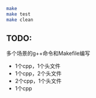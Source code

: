 ```bash
make
make test
make clean
```

## TODO: 

多个场景的g++命令和Makefile编写

- 1个cpp，1个头文件
- 1个cpp，2个头文件
- 2个cpp，1个头文件
- 1个cpp
